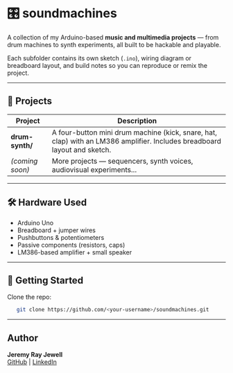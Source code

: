 # 🎛️ soundmachines

A collection of my Arduino-based **music and multimedia projects** — from drum machines to synth experiments, all built to be hackable and playable.  

Each subfolder contains its own sketch (`.ino`), wiring diagram or breadboard layout, and build notes so you can reproduce or remix the project.

---

## 📂 Projects

| Project | Description |
|--------|-------------|
| **drum-synth/** | A four-button mini drum machine (kick, snare, hat, clap) with an LM386 amplifier. Includes breadboard layout and sketch. |
| *(coming soon)* | More projects — sequencers, synth voices, audiovisual experiments... |

---

## 🛠️ Hardware Used

- Arduino Uno 
- Breadboard + jumper wires
- Pushbuttons & potentiometers
- Passive components (resistors, caps)
- LM386-based amplifier + small speaker

---

## 🚀 Getting Started

Clone the repo:
```bash
   git clone https://github.com/<your-username>/soundmachines.git
```

---

## Author
**Jeremy Ray Jewell**  
[GitHub](https://github.com/jeremyrayjewell) | [LinkedIn](https://www.linkedin.com/in/jeremyrayjewell)
